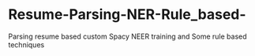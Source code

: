 # Resume-Parsing-NER-Rule_based-
Parsing resume based custom Spacy NEER training and Some  rule based techniques

